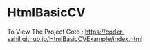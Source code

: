 # HtmlBasicCV

To View The Project Goto : https://coder-sahil.github.io/HtmlBasicCVExample/index.html
